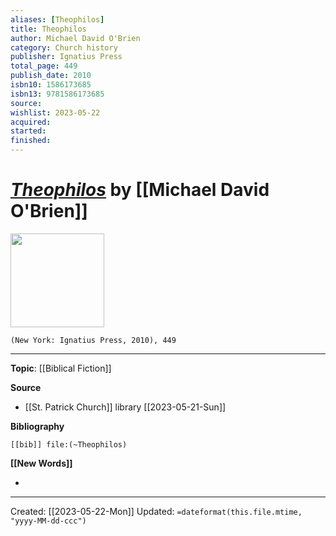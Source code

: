 ```yaml
---
aliases: [Theophilos]
title: Theophilos
author: Michael David O'Brien
category: Church history
publisher: Ignatius Press
total_page: 449
publish_date: 2010
isbn10: 1586173685
isbn13: 9781586173685
source: 
wishlist: 2023-05-22
acquired: 
started: 
finished: 
---
```

# *[Theophilos]()* by [[Michael David O'Brien]]

<img src="http://books.google.com/books/content?id=XDCH5euxlFkC&printsec=frontcover&img=1&zoom=1&edge=curl&source=gbs_api" width=150>

`(New York: Ignatius Press, 2010), 449`



--- 
**Topic**: [[Biblical Fiction]]

**Source**
- [[St. Patrick Church]] library [[2023-05-21-Sun]]

**Bibliography**

```query
[[bib]] file:(~Theophilos)
```
 

**[[New Words]]**

- 

---
Created: [[2023-05-22-Mon]]
Updated: `=dateformat(this.file.mtime, "yyyy-MM-dd-ccc")`